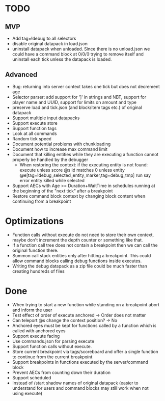 # TODO
## MVP
* Add tag=!debug to all selectors
* disable original datapack in load.json
* uninstall datapack when unloaded. Since there is no unload.json we could have a command block at 0/0/0 trying to remove itself and uninstall each tick unless the datapack is loaded.

## Advanced
* Bug: returning into server context takes one tick but does not decrement age
* Selector parser: add support for ']' in strings and NBT, support for player name and UUID, support for limits on amount and type
* preserve load and tick.json (and block/item tags etc.) of original datapack
* Support multiple input datapacks
* Support execute store
* Support function tags
* Look at all commands
* Random tick speed
* Document potential problems with chunkloading
* Document how to increase max command limit
* Document that killing entities while they are executing a function cannot properly be handled by the debugger
  * When restoring the context: if the executing entity is not found: execute unless score @s id matches 0 unless entity @e[tag=!debug_selected_entity_marker,tag=debug_tmp] run say error entity killed while selected
* Support AECs with Age >= Duration+WaitTime in schedules running at the beginning of the "next tick" after a breakpoint
* Restore command block context by changing block content when continuing from a breakpoint

# Optimizations
* Function calls without execute do not need to store their own context, maybe don't increment the depth counter or something like that.
* If a function call tree does not contain a breakpoint then we can call the original function there.
* Summon call stack entities only after hitting a breakpoint. This could allow command blocks calling debug functions inside executes.
* Writing the debug datapack as a zip file could be much faster than creating hundreds of files

# Done
* When trying to start a new function while standing on a breakpoint abort and inform the user
* Test effect of order of execute anchored -> Order does not matter
* Can teleport @s change the context position? -> No
* Anchored eyes must be kept for functions called by a function which is called with anchored eyes
* Support execute facing
* Use commands.json for parsing execute
* Support function calls without execute.
* Store current breakpoint via tags/scoreboard and offer a single function to continue from the current breakpoint
* Support breakpoints in functions executed by the server/command block
* Prevent AECs from counting down their duration
* Support scheduled
* Instead of /start shadow names of original datapack (easier to understand for users and command blocks may still work when not using execute)
